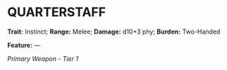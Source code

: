 # QUARTERSTAFF

**Trait:** Instinct; **Range:** Melee; **Damage:** d10+3 phy; **Burden:** Two-Handed

**Feature:** —

*Primary Weapon - Tier 1*
